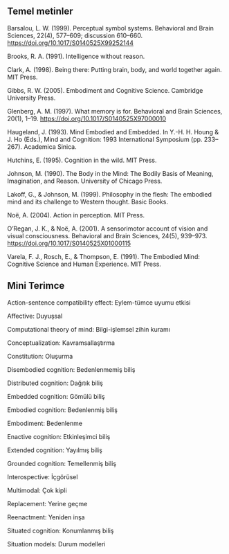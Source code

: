 ## Temel metinler

Barsalou, L. W. (1999). Perceptual symbol systems. Behavioral and Brain Sciences, 22(4), 577–609; discussion 610–660. https://doi.org/10.1017/S0140525X99252144

Brooks, R. A. (1991). Intelligence without reason.

Clark, A. (1998). Being there: Putting brain, body, and world together again. MIT Press.

Gibbs, R. W. (2005). Embodiment and Cognitive Science. Cambridge University Press.

Glenberg, A. M. (1997). What memory is for. Behavioral and Brain Sciences, 20(1), 1–19. https://doi.org/10.1017/S0140525X97000010

Haugeland, J. (1993). Mind Embodied and Embedded. In Y.-H. H. Houng & J. Ho (Eds.), Mind and Cognition: 1993 International Symposium (pp. 233–267). Academica Sinica.

Hutchins, E. (1995). Cognition in the wild. MIT Press.

Johnson, M. (1990). The Body in the Mind: The Bodily Basis of Meaning, Imagination, and Reason. University of Chicago Press.

Lakoff, G., & Johnson, M. (1999). Philosophy in the flesh: The embodied mind and its challenge to Western thought. Basic Books.

Noë, A. (2004). Action in perception. MIT Press.

O’Regan, J. K., & Noë, A. (2001). A sensorimotor account of vision and visual consciousness. Behavioral and Brain Sciences, 24(5), 939–973. https://doi.org/10.1017/S0140525X01000115

Varela, F. J., Rosch, E., & Thompson, E. (1991). The Embodied Mind: Cognitive Science and Human Experience. MIT Press.

## Mini Terimce

Action-sentence compatibility effect: Eylem-tümce uyumu etkisi

Affective: Duyuşsal

Computational theory of mind: Bilgi-işlemsel zihin kuramı

Conceptualization: Kavramsallaştırma

Constitution: Oluşurma

Disembodied cognition: Bedenlenmemiş biliş

Distributed cognition: Dağıtık biliş

Embedded cognition: Gömülü biliş

Embodied cognition: Bedenlenmiş biliş

Embodiment: Bedenlenme

Enactive cognition: Etkinleşimci biliş

Extended cognition: Yayılmış biliş

Grounded cognition: Temellenmiş biliş

Interospective: İçgörüsel

Multimodal: Çok kipli

Replacement: Yerine geçme

Reenactment: Yeniden inşa

Situated cognition: Konumlanmış biliş

Situation models: Durum modelleri
